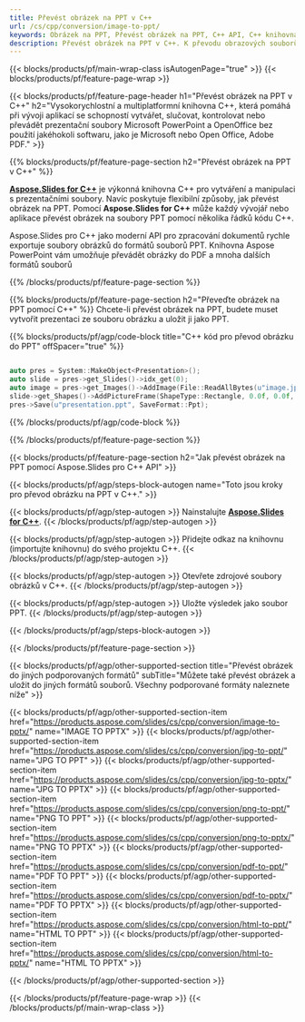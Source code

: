 ```yaml
---
title: Převést obrázek na PPT v C++
url: /cs/cpp/conversion/image-to-ppt/
keywords: Obrázek na PPT, Převést obrázek na PPT, C++ API, C++ knihovna, Obrázek, PPT
description: Převést obrázek na PPT v C++. K převodu obrazových souborů do PDF použijte API knihovny C++
---
```


{{< blocks/products/pf/main-wrap-class isAutogenPage="true" >}}
{{< blocks/products/pf/feature-page-wrap >}}

{{< blocks/products/pf/feature-page-header h1="Převést obrázek na PPT v C++" h2="Vysokorychlostní a multiplatformní knihovna C++, která pomáhá při vývoji aplikací se schopností vytvářet, slučovat, kontrolovat nebo převádět prezentační soubory Microsoft PowerPoint a OpenOffice bez použití jakéhokoli softwaru, jako je Microsoft nebo Open Office, Adobe PDF." >}}

{{% blocks/products/pf/feature-page-section h2="Převést obrázek na PPT v C++" %}}

[**Aspose.Slides for C++**](https://products.aspose.com/slides/cs/cpp/) je výkonná knihovna C++ pro vytváření a manipulaci s prezentačními soubory. Navíc poskytuje flexibilní způsoby, jak převést obrázek na PPT. Pomocí **Aspose.Slides for C++** může každý vývojář nebo aplikace převést obrázek na soubory PPT pomocí několika řádků kódu C++.

Aspose.Slides pro C++ jako moderní API pro zpracování dokumentů rychle exportuje soubory obrázků do formátů souborů PPT. Knihovna Aspose PowerPoint vám umožňuje převádět obrázky do PDF a mnoha dalších formátů souborů

{{% /blocks/products/pf/feature-page-section %}}

{{% blocks/products/pf/feature-page-section  h2="Převeďte obrázek na PPT pomocí C++" %}}
Chcete-li převést obrázek na PPT, budete muset vytvořit prezentaci ze souboru obrázku a uložit ji jako PPT.

{{% blocks/products/pf/agp/code-block title="C++ kód pro převod obrázku do PPT" offSpacer="true" %}}

```cpp

auto pres = System::MakeObject<Presentation>();
auto slide = pres->get_Slides()->idx_get(0);
auto image = pres->get_Images()->AddImage(File::ReadAllBytes(u"image.jpg"));
slide->get_Shapes()->AddPictureFrame(ShapeType::Rectangle, 0.0f, 0.0f, 720.0f, 540.0f, image);
pres->Save(u"presentation.ppt", SaveFormat::Ppt);

```

{{% /blocks/products/pf/agp/code-block %}}

{{% /blocks/products/pf/feature-page-section %}}

{{< blocks/products/pf/feature-page-section  h2="Jak převést obrázek na PPT pomocí Aspose.Slides pro C++ API" >}}

{{< blocks/products/pf/agp/steps-block-autogen name="Toto jsou kroky pro převod obrázku na PPT v C++." >}}

{{< blocks/products/pf/agp/step-autogen >}}
Nainstalujte [**Aspose.Slides for C++**](https://products.aspose.com/slides/cs/cpp/).
{{< /blocks/products/pf/agp/step-autogen >}}

{{< blocks/products/pf/agp/step-autogen >}}
Přidejte odkaz na knihovnu (importujte knihovnu) do svého projektu C++.
{{< /blocks/products/pf/agp/step-autogen >}}

{{< blocks/products/pf/agp/step-autogen >}}
Otevřete zdrojové soubory obrázků v C++.
{{< /blocks/products/pf/agp/step-autogen >}}

{{< blocks/products/pf/agp/step-autogen >}}
Uložte výsledek jako soubor PPT.
{{< /blocks/products/pf/agp/step-autogen >}}

{{< /blocks/products/pf/agp/steps-block-autogen >}}

{{< /blocks/products/pf/feature-page-section >}}

{{< blocks/products/pf/agp/other-supported-section title="Převést obrázek do jiných podporovaných formátů" subTitle="Můžete také převést obrázek a uložit do jiných formátů souborů. Všechny podporované formáty naleznete níže" >}}

{{< blocks/products/pf/agp/other-supported-section-item href="https://products.aspose.com/slides/cs/cpp/conversion/image-to-pptx/" name="IMAGE TO PPTX" >}}
{{< blocks/products/pf/agp/other-supported-section-item href="https://products.aspose.com/slides/cs/cpp/conversion/jpg-to-ppt/" name="JPG TO PPT" >}}
{{< blocks/products/pf/agp/other-supported-section-item href="https://products.aspose.com/slides/cs/cpp/conversion/jpg-to-pptx/" name="JPG TO PPTX" >}}
{{< blocks/products/pf/agp/other-supported-section-item href="https://products.aspose.com/slides/cs/cpp/conversion/png-to-ppt/" name="PNG TO PPT" >}}
{{< blocks/products/pf/agp/other-supported-section-item href="https://products.aspose.com/slides/cs/cpp/conversion/png-to-pptx/" name="PNG TO PPTX" >}}
{{< blocks/products/pf/agp/other-supported-section-item href="https://products.aspose.com/slides/cs/cpp/conversion/pdf-to-ppt/" name="PDF TO PPT" >}}
{{< blocks/products/pf/agp/other-supported-section-item href="https://products.aspose.com/slides/cs/cpp/conversion/pdf-to-pptx/" name="PDF TO PPTX" >}}
{{< blocks/products/pf/agp/other-supported-section-item href="https://products.aspose.com/slides/cs/cpp/conversion/html-to-ppt/" name="HTML TO PPT" >}}
{{< blocks/products/pf/agp/other-supported-section-item href="https://products.aspose.com/slides/cs/cpp/conversion/html-to-pptx/" name="HTML TO PPTX" >}}


{{< /blocks/products/pf/agp/other-supported-section >}}

{{< /blocks/products/pf/feature-page-wrap >}}
{{< /blocks/products/pf/main-wrap-class >}}